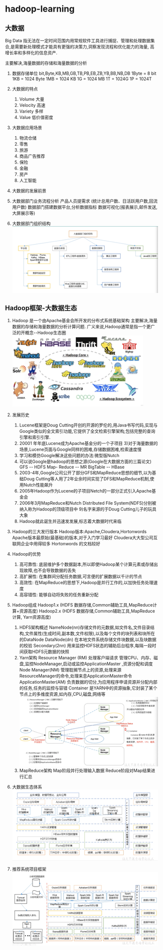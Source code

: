 # hadoop-learning

## 大数据
Big Data 指无法在一定时间范围内用常规软件工具进行捕捉、管理和处理数据集合,是需要新处理模式才能具有更强的决策力,洞察发现流程和优化能力的海量,
高增长率和多样化的信息资产.

主要解决,海量数据的存储和海量数据的分析

1. 数据存储单位 
    bit,Byte,KB,MB,GB,TB,PB,EB,ZB,YB,BB,NB,DB
    1Byte = 8 bit
    1KB = 1024 Byte
    1MB = 1024 KB
    1G = 1024 MB
    1T = 1024G 
    1P = 1024T

2. 大数据的特点
    1) Volume 大量
    2) Velocity 高速
    3) Variety 多样
    4) Value 低价值密度

3. 大数据应用场景
    1) 物流仓储
    2) 零售
    3) 旅游
    4) 商品广告推荐
    5) 保险
    6) 金融
    7) 房产
    8) 人工智能

4. 大数据的发展前景

5. 大数据部门业务流程分析
    产品人员提需求  (统计总用户数、日活跃用户数,回流用户数)
    数据部门搭建数据平台,分析数据指标
    数据可视化(报表展示,邮件发送,大屏展示等)

6. 大数据部门组织结构
![Alt text](image/0001%E5%A4%A7%E6%95%B0%E6%8D%AE%E9%83%A8%E9%97%A8%E7%BB%84%E7%BB%87%E7%BB%93%E6%9E%84.png)


## Hadoop框架-大数据生态
1. Hadoop
    是一个由Apache基金会所开发的分布式系统基础架构
    主要解决,海量数据的存储和海量数据的分析计算问题.
    广义来说,Hadoop通常是指一个更广泛的开概念--Hadoop生态圈
![Alt text](image/0002Hadoop%E7%94%9F%E6%80%81%E5%9C%88.png)

2. 发展历史
    1) Lucene框架是Doug Cutting开创的开源的罗伦的,用Java书写代码,实现与Google类似的全文索引功能,它提供了全文检索引擎架构,包括完整的查询引擎和索引引擎.
    2) 20001 年年底Lucene成为Apache基金分的一个子项目
    3)对于海量数据的场景,Lucene页面与Google同样的困难,存储数据困难,检索速度慢
    4) 学习和模仿Google解决这些问题的办法:微型版Nutch
    5) 可以说Google是hadoop的思想之源(Google在大数据方面的三篇论文)
        GFS -- HDFS
        Map- Reduce -- MR
        BigTable -- HBase
    6) 2003-4年,Google公司公开了部分GFS和MapReduce思想的细节,以为基础Doug Cutting等人用了2年业余时间实现了DFS和MapReduce机制,使用Nutch性能飙升
    7) 2005年Hadoop作为Lucene的子项目Netch的一部分正式引入Apache基金会
    8) 2006年3月MapReduce和Nutch Distributed File System(NDFS)分别被纳入称为Hadoop的顶级项目中
    9)名字来源的于Doug Cutting儿子的玩具大象
    10) Hadoop就此诞生并迅速发发展,标志着大数据时代来临

3. Hadoop的三大发行版本
    Hadoop版本:Apache,Cloudera,Hortonwords
    Apache版本最原始(最基础)的版本,对于入门学习最好
    Cloudera大大型公司互联网企业中用得较多
    Hortonwords 的文档较好

4. Hadoop的优势
    1) 高可靠性: 底层维护多个数据副本,所以即使Hadoop某个计算元素或存储出现故障,也不会导致数据的丢失
    2) 高扩展性: 在集群间分配任务数据,可言便的扩展数据以千计的节点
    3) 高效性: 在MapReduce的思想下,Hadoop是并行工作的,以加快任务处理速度
    4) 高容错性: 能够自动将失败的任务重新分配

5. Hadoop组成
    Hadoop1.x (HDFS 数据存储,Common辅助工具,MapReduce计算+资源高度)
    Hadoop2.x (HDFS 数据存储,Common辅助工具,MapReduce计算, Yarn资源高度)
    1) HDFS架构概述
        NameNode(nn)存储文件的元数据,如文件名,文件目录结构,文件属性(生成时间,副本数,文件权限),以及每个文件的块列表和块所在的DataNode
        DataNode(dn) 在本地文件系统存储文件块数据,以及块数据的校验
        Secondary(2nn) 用来监控HDFS状态的辅助后台程序,每隔一段时间获取HDFS元数据的快照
    2) Yarn架构
        Resource Manager (RM) 处理客户端请求 管理CPU、内存、磁盘,监控NodeManager,启动或监控ApplicationMaster ,资源分配和调度
        Node Manager(NM) 管理耽搁节点上的资源,处理来源ResourceManager的命令,处理来息ApplicationMaster命令
        ApplicationMaster(AM) 负责数据的切分,为应用程序申请资源并分配内部的任务,任务的监控与容错
        Container 是YARN中的资源抽象,它封装了某个节点上的多维度资源,如内存,CPU,磁盘,网络等
        ![Alt text](image/0003YARN%E6%9E%B6%E6%9E%84.png)
    3) MapReduce架构
        Map阶段并行处理输入数据
        Reduce阶段对Map结果进行汇总

6. 大数据生态体系
![!\[Alt text\](image.png)](image/0004%E5%A4%A7%E6%95%B0%E6%8D%AE%E7%94%9F%E6%80%81%E4%BD%93%E7%B3%BB.png)

7. 推荐系统项目框架
![!\[Alt text\](image.png)](image/0005%E6%8E%A8%E8%8D%90%E7%B3%BB%E7%BB%9F%E6%A1%86%E6%9E%B6.png)









































